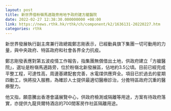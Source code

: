 ```yaml
---
layout: post
title: 新世界借粉嶺馬適路旁用地予政府建方艙醫院
date: 2022-02-27 12:38:30.000000000 +08:00
link: https://news.rthk.hk/rthk/ch/component/k2/1636131-20220227.htm
categories: rthk
---
```


新世界發展執行副主席兼行政總裁鄭志剛表示，已經動員旗下集團一切可動用的力量，與中央政府、特區政府和社會各界全力抗疫。

鄭志剛發表應對第五波疫情工作報告，指集團無償借出土地，供政府建立「方艙醫院」，選址是粉嶺馬適路旁，位於粉嶺北新發展區，佔地約3.5公頃。目前已經完成平整工程，可達性高，周邊基建配套完善，水電煤供應齊全。項目已於過去的星期四動工，快將投入服務，為確診人士提供最適切醫療診治，分擔特區政府沉重的醫療壓力。

他又指，願意騰出香港會議展覽中心，供政府檢測或隔離等用途，方案有待政府落實，亦提供九龍貝爾特酒店的700間客房作社區隔離用途。
